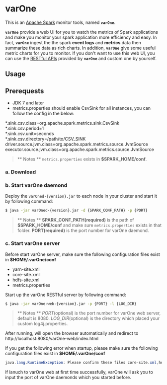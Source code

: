 **varOne**
===================


This is an [Apache Spark](http://spark.apache.org/) monitor tools, named **```varOne```**.

**```varOne```** provide a web UI for you to watch the metrics of Spark applications and make you monitor your spark application more efficiency and easy. In fact, **```varOne```** ingest the the spark **event logs** and **metrics** data then summarize these data as rich charts. In addition, **```varOne```** give some useful metric charts for you to monitor. If you don't want to use this web UI, you can use the [RESTful APIs](/docs/api.md) provided by **```varOne```** and custom one by yourself.





Usage
-------------

## Prerequests
- JDK 7 and later
- metrics.properties should enable CsvSink for all instances, you can follow the config in the below:
<div>
*.sink.csv.class=org.apache.spark.metrics.sink.CsvSink</br>
*.sink.csv.period=1</br>
*.sink.csv.unit=seconds</br>
*.sink.csv.directory=/path/to/CSV_SINK</br>
driver.source.jvm.class=org.apache.spark.metrics.source.JvmSource</br>
executor.source.jvm.class=org.apache.spark.metrics.source.JvmSource</br>
</div>

> ** Notes **
> ```metrics.properties``` exists in **$SPARK_HOME/conf**.


### a. Download
### b. Start varOne daemond
Deploy the ```varOned-{version}.jar``` to each node in your cluster and start it by following command:
```bash
$ java -jar varOned-{version}.jar -d {SPARK_CONF_PATH} -p {PORT}
```
> ** Notes **
> **SPARK_CONF_PATH(required)** is the path of **$SPARK_HOME/conf** and make sure ```metrics.properties``` exists in that folder.
> **PORT(required)** is the port number for varOne daemond.

### c. Start varOne server
Before start varOne server, make sure the following configuration files exist in **$HOME/.varOne/conf**
* yarn-site.xml
* core-site.xml
* hdfs-site.xml
* metrics.properties

Start up the varOne RESTful server by following command:
```bash
$ java -jar varOne-web-{version}.jar -p {PORT} -l {LOG_DIR}
```
> ** Notes **
> *PORT*(optional) is the port number for varOne web server, default is 8080.
> *LOG_DIR*(optional) is the directory which placed your custom log4j.properties.


After running, will open the browser automatically and redirect to http://localhost:8080/varOne-web/index.html

If you get the following error when startup, please make sure the following configuration files exist in **$HOME/.varOne/conf**
```java
java.lang.RuntimeException: Please confirm these files core-site.xml,hdfs-site.xml,yarn-site.xml,metrics.properties exist in the /home/user1/.varone/conf
```
If lanuch to varOne web at first time successfully, varOne will ask you to input the port of varOne daemonds which you started before.

